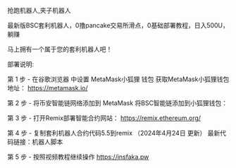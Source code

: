 抢跑机器人,夹子机器人

最新版BSC套利机器人，0撸pancake交易所滑点，0基础部署教程，日入500U，躺赚

马上拥有一个属于您的套利机器人吧！

部署说明:

第 1 步 - 在谷歌浏览器 中设置 MetaMask小狐狸 钱包 获取MetaMask小狐狸钱包地址： https://metamask.io/

第 2 步 - 将币安智能链网络添加到 MetaMask 将BSC智能链添加到小狐狸钱包：

第 3 步 - 打开Remix部署智能合约网站： https://remix.ethereum.org/

第 4 步 - 复制套利机器人合约代码5.5到remix （2024年4月24日 更新） 最新代码链接：机器人脚本

第 5 步 - 按照视频教程继续操作  https://insfaka.pw
